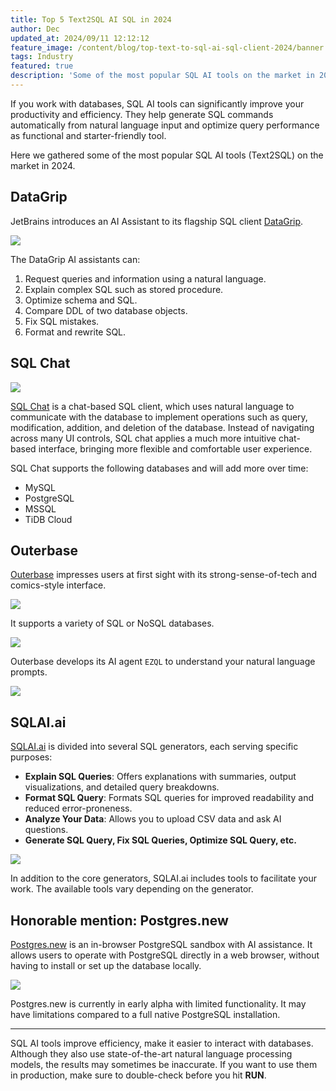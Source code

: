 ```yaml
---
title: Top 5 Text2SQL AI SQL in 2024
author: Dec
updated_at: 2024/09/11 12:12:12
feature_image: /content/blog/top-text-to-sql-ai-sql-client-2024/banner.webp
tags: Industry
featured: true
description: 'Some of the most popular SQL AI tools on the market in 2024.'
---
```


If you work with databases, SQL AI tools can significantly improve your productivity and efficiency. They help generate SQL commands automatically from natural language input and optimize query performance as functional and starter-friendly tool.

Here we gathered some of the most popular SQL AI tools (Text2SQL) on the market in 2024.

## DataGrip

JetBrains introduces an AI Assistant to its flagship SQL client [DataGrip](https://www.jetbrains.com/datagrip/).

![](/content/blog/top-text-to-sql-ai-sql-client-2024/datagrip.webp)

The DataGrip AI assistants can:

1. Request queries and information using a natural language.
1. Explain complex SQL such as stored procedure.
1. Optimize schema and SQL.
1. Compare DDL of two database objects.
1. Fix SQL mistakes.
1. Format and rewrite SQL.

## SQL Chat

![](/content/blog/top-text-to-sql-ai-sql-client-2024/sqlchat.webp)

[SQL Chat](https://www.sqlchat.ai/) is a chat-based SQL client, which uses natural language to communicate with the database to implement operations such as query, modification, addition, and deletion of the database. Instead of navigating across many UI controls, SQL chat applies a much more intuitive chat-based interface, bringing more flexible and comfortable user experience.

SQL Chat supports the following databases and will add more over time:

- MySQL
- PostgreSQL
- MSSQL
- TiDB Cloud

## Outerbase

[Outerbase](https://www.outerbase.com/) impresses users at first sight with its strong-sense-of-tech and comics-style interface.

![](/content/blog/top-text-to-sql-ai-sql-client-2024/outerbase.webp)

It supports a variety of SQL or NoSQL databases.

![](/content/blog/top-text-to-sql-ai-sql-client-2024/outerbase-database.webp)

Outerbase develops its AI agent `EZQL` to understand your natural language prompts.

![](/content/blog/top-text-to-sql-ai-sql-client-2024/outerbaseai.webp)

## SQLAI.ai

[SQLAI.ai](https://www.sqlai.ai/) is divided into several SQL generators, each serving specific purposes:

- **Explain SQL Queries**: Offers explanations with summaries, output visualizations, and detailed query breakdowns.
- **Format SQL Query**: Formats SQL queries for improved readability and reduced error-proneness.
- **Analyze Your Data**: Allows you to upload CSV data and ask AI questions.
- **Generate SQL Query, Fix SQL Queries, Optimize SQL Query, etc.**

![](/content/blog/top-text-to-sql-ai-sql-client-2024/sqlai.webp)

In addition to the core generators, SQLAI.ai includes tools to facilitate your work. The available tools vary depending on the generator.

## Honorable mention: Postgres.new

[Postgres.new](https://postgres.new/) is an in-browser PostgreSQL sandbox with AI assistance. It allows users to operate with PostgreSQL directly in a web browser, without having to install or set up the database locally.

![](/content/blog/top-text-to-sql-ai-sql-client-2024/postgresnew.webp)

Postgres.new is currently in early alpha with limited functionality. It may have limitations compared to a full native PostgreSQL installation.

---

SQL AI tools improve efficiency, make it easier to interact with databases. Although they also use state-of-the-art natural language processing models, the results may sometimes be inaccurate. If you want to use them in production, make sure to double-check before you hit **RUN**.
